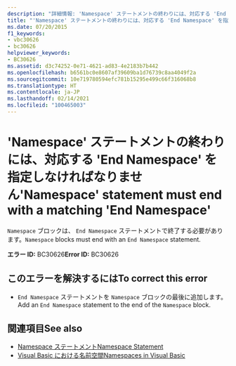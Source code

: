 ```yaml
---
description: "詳細情報: 'Namespace' ステートメントの終わりには、対応する 'End Namespace' を指定しなければなりません"
title: "'Namespace' ステートメントの終わりには、対応する 'End Namespace' を指定しなければなりません"
ms.date: 07/20/2015
f1_keywords:
- vbc30626
- bc30626
helpviewer_keywords:
- BC30626
ms.assetid: d3c74252-0e71-4621-ad83-4e2183b7b442
ms.openlocfilehash: b6561bc0e8607af39609ba1d76739c8aa4049f2a
ms.sourcegitcommit: 10e719780594efc781b15295e499c66f316068b8
ms.translationtype: HT
ms.contentlocale: ja-JP
ms.lasthandoff: 02/14/2021
ms.locfileid: "100465003"
---
```

# <a name="namespace-statement-must-end-with-a-matching-end-namespace"></a><span data-ttu-id="323d9-103">'Namespace' ステートメントの終わりには、対応する 'End Namespace' を指定しなければなりません</span><span class="sxs-lookup"><span data-stu-id="323d9-103">'Namespace' statement must end with a matching 'End Namespace'</span></span>

<span data-ttu-id="323d9-104">`Namespace` ブロックは、 `End Namespace` ステートメントで終了する必要があります。</span><span class="sxs-lookup"><span data-stu-id="323d9-104">`Namespace` blocks must end with an `End Namespace` statement.</span></span>  
  
 <span data-ttu-id="323d9-105">**エラー ID:** BC30626</span><span class="sxs-lookup"><span data-stu-id="323d9-105">**Error ID:** BC30626</span></span>  
  
## <a name="to-correct-this-error"></a><span data-ttu-id="323d9-106">このエラーを解決するには</span><span class="sxs-lookup"><span data-stu-id="323d9-106">To correct this error</span></span>  
  
- <span data-ttu-id="323d9-107">`End Namespace` ステートメントを `Namespace` ブロックの最後に追加します。</span><span class="sxs-lookup"><span data-stu-id="323d9-107">Add an `End Namespace` statement to the end of the `Namespace` block.</span></span>  
  
## <a name="see-also"></a><span data-ttu-id="323d9-108">関連項目</span><span class="sxs-lookup"><span data-stu-id="323d9-108">See also</span></span>

- [<span data-ttu-id="323d9-109">Namespace ステートメント</span><span class="sxs-lookup"><span data-stu-id="323d9-109">Namespace Statement</span></span>](../language-reference/statements/namespace-statement.md)
- [<span data-ttu-id="323d9-110">Visual Basic における名前空間</span><span class="sxs-lookup"><span data-stu-id="323d9-110">Namespaces in Visual Basic</span></span>](../programming-guide/program-structure/namespaces.md)
